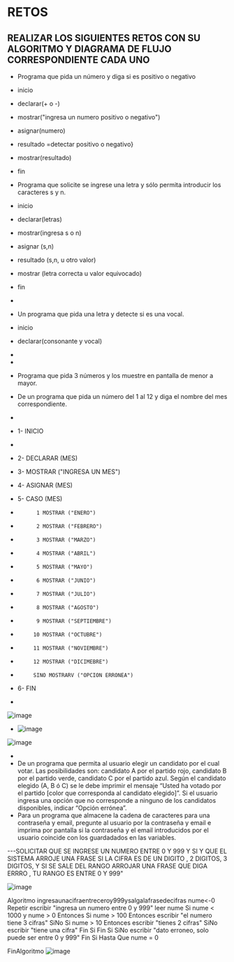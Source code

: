 # RETOS
## REALIZAR LOS SIGUIENTES RETOS CON SU ALGORITMO Y DIAGRAMA DE FLUJO CORRESPONDIENTE CADA UNO 

* Programa que pida un número y diga si es positivo o negativo
* inicio
* declarar(+ o -)
* mostrar("ingresa un numero positivo o negativo")
* asignar(numero)
* resultado =detectar positivo o negativo}
* mostrar(resultado)
* fin

* Programa que solicite se ingrese una letra y sólo permita introducir los caracteres s y n.
* inicio
* declarar(letras)
* mostrar(ingresa s o n)
* asignar (s,n)
* resultado (s,n, u otro valor)
* mostrar (letra correcta u valor equivocado)
* fin
* 
* Un programa que pida una letra y detecte si es una vocal.
* inicio
* declarar(consonante y vocal)
* 
*  
* Programa que pida 3 números y los muestre en pantalla de menor a mayor.  
* De un programa que pida un número del 1 al 12 y diga el nombre del mes correspondiente.
* 
* 1- INICIO
* 
* 2- DECLARAR (MES)

* 3- MOSTRAR ("INGRESA UN MES")

* 4- ASIGNAR (MES)

* 5- CASO  (MES) 
*           1 MOSTRAR ("ENERO")
*           2 MOSTRAR ("FEBRERO")
*           3 MOSTRAR ("MARZO")
*           4 MOSTRAR ("ABRIL")
*           5 MOSTRAR ("MAYO")
*           6 MOSTRAR ("JUNIO")
*           7 MOSTRAR ("JULIO")
*           8 MOSTRAR ("AGOSTO")
*           9 MOSTRAR ("SEPTIEMBRE")
*          10 MOSTRAR ("OCTUBRE")
*          11 MOSTRAR ("NOVIEMBRE")
*          12 MOSTRAR ("DICIMEBRE")
*          SINO MOSTRARV ("OPCION ERRONEA")

* 6- FIN
*          
![image](https://user-images.githubusercontent.com/101749850/164530865-41c6ef80-96ea-4bb4-9c3c-312bf2e0d95f.png)


* ![image](https://user-images.githubusercontent.com/101749850/164533674-fb4df456-749f-4b48-864b-3487bd15a3e0.png)

![image](https://user-images.githubusercontent.com/101749850/164533925-5d9d1927-6e6b-4b56-917e-5f593b889117.png)


* 
* De un programa que permita al usuario elegir un candidato por el cual votar. Las posibilidades son: candidato A por el partido rojo, candidato B por el partido verde, candidato C por el partido azul. Según el candidato elegido (A, B ó C) se le debe imprimir el mensaje “Usted ha votado por el partido [color que corresponda al candidato elegido]”. Si el usuario ingresa una opción que no corresponde a ninguno de los candidatos disponibles, indicar “Opción errónea”.
* Para un programa que almacene la cadena de caracteres para una contraseña y email, pregunte al usuario por la contraseña y email e imprima por pantalla si la contraseña y el email introducidos por el usuario coincide con los guardadados en las variables.

---SOLICITAR QUE SE INGRESE UN NUMERO ENTRE 0 Y 999 Y SI Y QUE EL SISTEMA ARROJE UNA FRASE SI LA CIFRA ES DE UN DIGITO , 2 DIGITOS, 3 DIGITOS, Y SI SE SALE DEL RANGO ARROJAR UNA FRASE QUE DIGA ERRRO , TU RANGO ES ENTRE 0 Y 999"

![image](https://user-images.githubusercontent.com/101749850/165819189-16d691d1-c9d3-4d4d-8940-c898e1673e93.png)


Algoritmo ingresaunacifraentreceroy999ysalgalafrasedecifras
	nume<-0
	Repetir
		escribir "ingresa un numero entre 0 y 999"
		leer nume
		Si nume < 1000 y nume > 0 Entonces
			Si nume > 100  Entonces
				escribir "el numero tiene 3 cifras"
			SiNo
				Si nume > 10 Entonces
					escribir "tienes 2 cifras"
				SiNo
					escribir "tiene una cifra"
				Fin Si
			Fin Si
		SiNo
			escribir "dato erroneo, solo puede ser entre 0 y 999"
		Fin Si
	Hasta Que nume = 0
	
FinAlgoritmo
![image](https://user-images.githubusercontent.com/101749850/165818940-5eea325f-a152-4e4b-b28f-349274dd6c2c.png)

